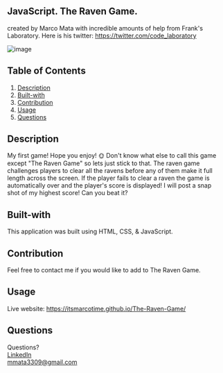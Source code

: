 ## JavaScript. The Raven Game.
created by Marco Mata with incredible amounts of help from Frank's Laboratory.
Here is his twitter: https://twitter.com/code_laboratory

![image](https://user-images.githubusercontent.com/101440634/219961427-cb98fbb6-cb87-4828-b381-37c1455e1267.png)

## Table of Contents
1. [Description](#description)
2. [Built-with](#built-with)
3. [Contribution](#contribution)
4. [Usage](#usage)
5. [Questions](#questions)

## Description
My first game! Hope you enjoy! 🌞 Don't know what else to call this game except "The Raven Game" so lets just stick to that. The raven game challenges players to clear all the ravens before any of them make it full length across the screen. If the player fails to clear a raven the game is automatically over and the player's score is displayed! I will post a snap shot of my highest score! Can you beat it?

## Built-with
This application was built using HTML, CSS, & JavaScript.

## Contribution
Feel free to contact me if you would like to add to The Raven Game.

## Usage
Live website: https://itsmarcotime.github.io/The-Raven-Game/

## Questions
Questions? <br /> 
<a href="https://www.linkedin.com/in/marco-mata-8165bb175/">LinkedIn</a><br />
mmata3309@gmail.com